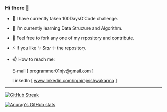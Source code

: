 ### Hi there 👋

- 🔭 I have currently taken 100DaysOfCode challenge.
- 🌱 I’m currently learning Data Structure and Algorithm.
- 💬 Feel free to fork any one of my repository and contribute.
- ⚡ If you like ✨ _Star_ ✨ the repository.
- 📫 How to reach me:
     
     E-mail [ programmer01njv@gmail.com ]
     
     LinkedIn [ www.linkedin.com/in/nirajvishwakarma ]
---


<!--
**Niraj-Vishwakarma/Niraj-Vishwakarma** is a ✨ _special_ ✨ repository because its `README.md` (this file) appears on your GitHub profile.

Here are some ideas to get you started:

- 🔭 I’m currently working on ...
- 🌱 I’m currently learning ...
- 👯 I’m looking to collaborate on ...
- 🤔 I’m looking for help with ...
- 💬 Ask me about ...
- 📫 How to reach me: ...
- 😄 Pronouns: ...
- ⚡ Fun fact: ...
-->

[![GitHub Streak](http://github-readme-streak-stats.herokuapp.com?user=Niraj-Vishwakarma&theme=chartreuse-dark&hide_border=true&date_format=M%20j%5B%2C%20Y%5D)](https://git.io/streak-stats)

[![Anurag's GitHub stats](https://github-readme-stats.vercel.app/api?username=Niraj-Vishwakarma&theme=chartreuse-dark&hide_border=true)](https://github.com/anuraghazra/github-readme-stats)

